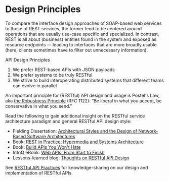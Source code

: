 # Design Principles

To compare the interface design approaches of SOAP-based web services to those of REST services,
the former tend to be centered around operations that are usually use-case specific and specialized.
In contrast, REST is all about (business) entities found in the system and exposed as resource
endpoints — leading to interfaces that are more broadly usable (here, clients sometimes have to
filter out unnecessary information). 

API Design Principles                                                                                                                                                                                                                                                                                                                                                                                                                                                                                                                                                                                                                                                                                                                                                   

1. We prefer REST-based APIs with JSON payloads
2. We prefer systems to be truly RESTful
3. We strive to build interoperating distributed systems that different teams can evolve in parallel 

An important principle for (RESTful) API design and usage is Postel's Law, aka [the
Robustness Principle](http://en.wikipedia.org/wiki/Robustness_principle) (RFC 1122):
“Be liberal in what you accept, be conservative in what you send.”

Read the following to gain additional insight on the RESTful service architecture paradigm and
general RESTful API design style: 

- Fielding Dissertation: [Architectural Styles and the Design of Network-Based Software
  Architectures](http://www.ics.uci.edu/~fielding/pubs/dissertation/top.htm)
- Book: [REST in Practice: Hypermedia and Systems
  Architecture](http://www.amazon.de/REST-Practice-Hypermedia-Systems-Architecture/dp/0596805829)
- Book: [Build APIs You Won't
  Hate](https://leanpub.com/build-apis-you-wont-hate)
- InfoQ eBook: [Web APIs: From Start to
  Finish](http://www.infoq.com/minibooks/emag-web-api)
- Lessons-learned blog: [Thoughts on RESTful API
  Design](http://restful-api-design.readthedocs.org/en/latest/)

See [RESTful API
Practices](https://docs.google.com/document/d/1Dqgkfxm2Jt9mVSraOYWSfKq3cKaZwf_VOgYDRuUf7kI/edit) for
knowledge-sharing on our design and implementation of RESTful APIs.
